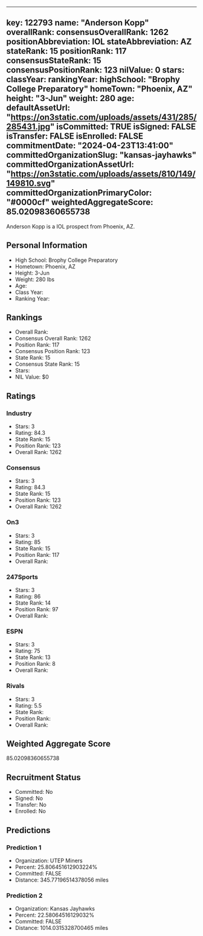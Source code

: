 ---
  key: 122793
  name: "Anderson Kopp"
  overallRank: 
  consensusOverallRank: 1262
  positionAbbreviation: IOL
  stateAbbreviation: AZ
  stateRank: 15
  positionRank: 117
  consensusStateRank: 15
  consensusPositionRank: 123
  nilValue: 0
  stars: 
  classYear: 
  rankingYear: 
  highSchool: "Brophy College Preparatory"
  homeTown: "Phoenix, AZ"
  height: "3-Jun"
  weight: 280
  age: 
  defaultAssetUrl: "https://on3static.com/uploads/assets/431/285/285431.jpg"
  isCommitted: TRUE
  isSigned: FALSE
  isTransfer: FALSE
  isEnrolled: FALSE
  commitmentDate: "2024-04-23T13:41:00"
  committedOrganizationSlug: "kansas-jayhawks"
  committedOrganizationAssetUrl: "https://on3static.com/uploads/assets/810/149/149810.svg"
  committedOrganizationPrimaryColor: "#0000cf"
  weightedAggregateScore: 85.02098360655738
  ---
  
  Anderson Kopp is a IOL prospect from Phoenix, AZ.
  
  ## Personal Information
  - High School: Brophy College Preparatory
  - Hometown: Phoenix, AZ
  - Height: 3-Jun
  - Weight: 280 lbs
  - Age: 
  - Class Year: 
  - Ranking Year: 
  
  ## Rankings
  - Overall Rank: 
  - Consensus Overall Rank: 1262
  - Position Rank: 117
  - Consensus Position Rank: 123
  - State Rank: 15
  - Consensus State Rank: 15
  - Stars: 
  - NIL Value: $0
  
  ## Ratings
  
  ### Industry
  - Stars: 3
  - Rating: 84.3
  - State Rank: 15
  - Position Rank: 123
  - Overall Rank: 1262
  
  ### Consensus
  - Stars: 3
  - Rating: 84.3
  - State Rank: 15
  - Position Rank: 123
  - Overall Rank: 1262
  
  ### On3
  - Stars: 3
  - Rating: 85
  - State Rank: 15
  - Position Rank: 117
  - Overall Rank: 
  
  ### 247Sports
  - Stars: 3
  - Rating: 86
  - State Rank: 14
  - Position Rank: 97
  - Overall Rank: 
  
  ### ESPN
  - Stars: 3
  - Rating: 75
  - State Rank: 13
  - Position Rank: 8
  - Overall Rank: 
  
  ### Rivals
  - Stars: 3
  - Rating: 5.5
  - State Rank: 
  - Position Rank: 
  - Overall Rank: 
  
  ## Weighted Aggregate Score
  85.02098360655738
  
  ## Recruitment Status
  - Committed: No
  - Signed: No
  - Transfer: No
  - Enrolled: No
  
  
  
  ## Predictions
  
  ### Prediction 1
  - Organization: UTEP Miners
  - Percent: 25.806451612903224%
  - Committed: FALSE
  - Distance: 345.77196514378056 miles
  
  ### Prediction 2
  - Organization: Kansas Jayhawks
  - Percent: 22.58064516129032%
  - Committed: FALSE
  - Distance: 1014.0315328700465 miles
  